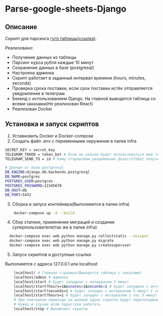 # Parse-google-sheets-Django

## Описание

Скрипт для
парсинга [гугл таблицы(ссылка)](https://docs.google.com/spreadsheets/d/1FC3HcdKuND5rU3DgM_akQTe1pg2IpEmpg7ETQlBikiU/).

Реализовано:

* Получение данных из таблицы
* Парсинг курса рубля каждые 10 минут
* Сохранение данных в базе (postgresql)
* Настроена админка
* Скрипт работает в заданный интервал времени (hours, minutes, seconds)
* Проверка срока поставки, если срок поставки истёк отправляется уведомление в телеграм
* Бекенд с использованием Django. На главной выводится таблица со всеми заказами(Не реализован React)
* Реализован Docker

## Установка и запуск скриптов

1. Уставновить Docker и Docker-compose
2. Создать файл .env с переменными окружения в папке infra

```bash
SECRET_KEY = secret_key
TELEGRAM_TOKEN = token_bot # Если не указан будет использоваться мой тестовый акк
TELEGRAM_SEND_TO = id # Кому отправляем уведомление @userinfobot получить ид можно тут

# Данные от базы postgresql
DB_ENGINE=django.db.backends.postgresql
DB_NAME=postgres
POSTGRES_USER=postgres
POSTGRES_PASSWORD=12345678
DB_HOST=db
DB_PORT=5432
```

3. Сборка и запуск контейнера(Выполняется в папке infra)

```bash 
    docker-compose up -d --build
```

4. Сбор статики, применение миграций и создание суперпользователя(так же в папке infra)

```bash
  docker-compose exec web python manage.py collectstatic --noinput
  docker-compose exec web python manage.py migrate
  docker-compose exec web python manage.py createsuperuser
```

5. Запуск скриптов и доступные ссылки

Выполняется с адреса 127.0.0.1 или localhost

```bash
    localhost/ # Главная страница(Выводится таблица с заказами)
    localhost/admin # Админка
    localhost/start # будет запущено с интервалом 5 минут
    localhost/start?hours=1&minutes=1&seconds=1 # будет запущено с интервалом 1 час 1 минута 1 секунда
    localhost/start?seconds=1 # будет запущен с интервалом 5 минут 1 секунда
    localhost/start?hours=1 # будет запущен с интервалом 1 час 5 минут
    # При повторном переходе на данный адрес скрипты будут перезапущены
    # Нужно в случае если перестали работать
    localhost/stop # Выключает скрипты
```